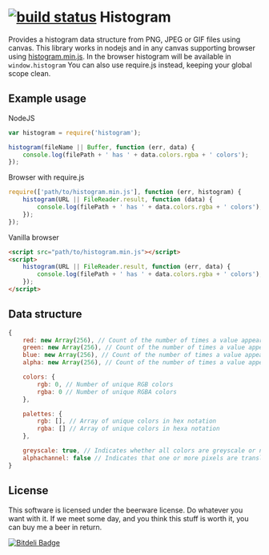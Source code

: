 [![build status](https://secure.travis-ci.org/Munter/node-histogram.png)](http://travis-ci.org/Munter/node-histogram)
Histogram
=========

Provides a histogram data structure from PNG, JPEG or GIF files using canvas.
This library works in nodejs and in any canvas supporting browser using <a href="https://raw.github.com/Munter/node-histogram/master/histogram.min.js">histogram.min.js</a>.
In the browser histogram will be available in `window.histogram`
You can also use require.js instead, keeping your global scope clean.


Example usage
-------------

NodeJS
``` javascript
var histogram = require('histogram');

histogram(fileName || Buffer, function (err, data) {
    console.log(filePath + ' has ' + data.colors.rgba + ' colors');
});
```

Browser with require.js
``` javascript
require(['path/to/histogram.min.js'], function (err, histogram) {
    histogram(URL || FileReader.result, function (data) {
        console.log(filePath + ' has ' + data.colors.rgba + ' colors');
    });
});
```

Vanilla browser
``` html
<script src="path/to/histogram.min.js"></script>
<script>
    histogram(URL || FileReader.result, function (err, data) {
        console.log(filePath + ' has ' + data.colors.rgba + ' colors');
    });
</script>
```


Data structure
--------------
``` javascript
{
    red: new Array(256), // Count of the number of times a value appears in the red channel
    green: new Array(256), // Count of the number of times a value appears in the green channel
    blue: new Array(256), // Count of the number of times a value appears in the blue channel
    alpha: new Array(256), // Count of the number of times a value appears in the alpha channel

    colors: {
        rgb: 0, // Number of unique RGB colors
        rgba: 0 // Number of unique RGBA colors
    },

    palettes: {
        rgb: [], // Array of unique colors in hex notation
        rgba: [] // Array of unique colors in hexa notation
    },

    greyscale: true, // Indicates whether all colors are greyscale or not
    alphachannel: false // Indicates that one or more pixels are translucent
}
```

License
-------
This software is licensed under the beerware license. Do whatever you want with it.
If we meet some day, and you think this stuff is worth it, you can buy me a beer in return.


[![Bitdeli Badge](https://d2weczhvl823v0.cloudfront.net/Munter/node-histogram/trend.png)](https://bitdeli.com/free "Bitdeli Badge")

